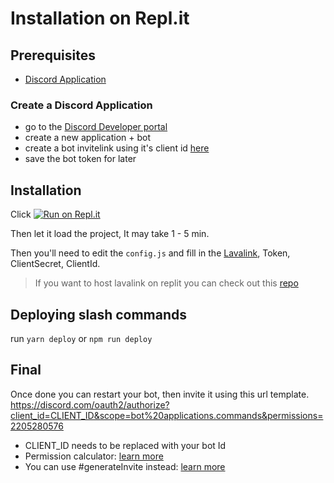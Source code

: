 # Installation on Repl.it

## Prerequisites

- [Discord Application](#create-a-discord-application)

### Create a Discord Application

- go to the [Discord Developer portal](https://discord.com/developers/applications)
- create a new application + bot
- create a bot invitelink using it's client id [here](https://discordapi.com/permissions.html)
- save the bot token for later

## Installation

Click [![Run on Repl.it](https://repl.it/github/ModelBuses/DiscordMusic)](https://repl.it/github/SudhanPlayz/Discord-MusicBot)

Then let it load the project, It may take 1 - 5 min.

Then you'll need to edit the `config.js` and fill in the [Lavalink](https://github.com/freyacodes/Lavalink), Token, ClientSecret, ClientId.

> If you want to host lavalink on replit you can check out this [repo](https://github.com/DarrenOfficial/lavalink-replit)

## Deploying slash commands

run `yarn deploy` or `npm run deploy`
## Final

Once done you can restart your bot, then invite it using this url template. https://discord.com/oauth2/authorize?client_id=CLIENT_ID&scope=bot%20applications.commands&permissions=2205280576

- CLIENT_ID needs to be replaced with your bot Id
- Permission calculator: [learn more](https://finitereality.github.io/permissions-calculator)
- You can use #generateInvite instead: [learn more](https://discord.js.org/#/docs/main/main/class/Client?scrollTo=generateInvite)
